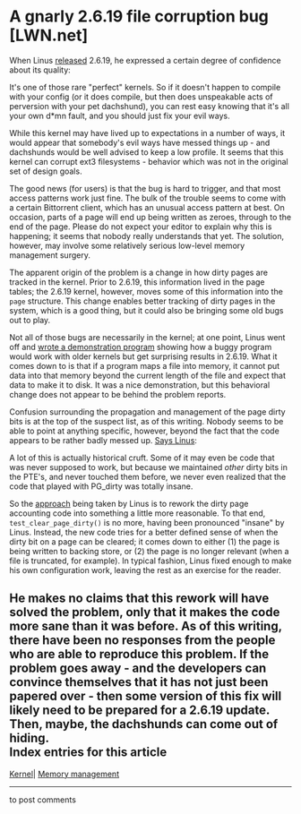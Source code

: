 # A gnarly 2.6.19 file corruption bug [LWN.net]

When Linus [released](http://lwn.net/Articles/210644/) 2.6.19, he expressed a certain degree of confidence about its quality: 

It's one of those rare "perfect" kernels. So if it doesn't happen to compile with your config (or it does compile, but then does unspeakable acts of perversion with your pet dachshund), you can rest easy knowing that it's all your own d*mn fault, and you should just fix your evil ways. 

While this kernel may have lived up to expectations in a number of ways, it would appear that somebody's evil ways have messed things up - and dachshunds would be well advised to keep a low profile. It seems that this kernel can corrupt ext3 filesystems - behavior which was not in the original set of design goals. 

The good news (for users) is that the bug is hard to trigger, and that most access patterns work just fine. The bulk of the trouble seems to come with a certain Bittorrent client, which has an unusual access pattern at best. On occasion, parts of a page will end up being written as zeroes, through to the end of the page. Please do not expect your editor to explain why this is happening; it seems that nobody really understands that yet. The solution, however, may involve some relatively serious low-level memory management surgery. 

The apparent origin of the problem is a change in how dirty pages are tracked in the kernel. Prior to 2.6.19, this information lived in the page tables; the 2.6.19 kernel, however, moves some of this information into the `page` structure. This change enables better tracking of dirty pages in the system, which is a good thing, but it could also be bringing some old bugs out to play. 

Not all of those bugs are necessarily in the kernel; at one point, Linus went off and [wrote a demonstration program](/Articles/215115/) showing how a buggy program would work with older kernels but get surprising results in 2.6.19. What it comes down to is that if a program maps a file into memory, it cannot put data into that memory beyond the current length of the file and expect that data to make it to disk. It was a nice demonstration, but this behavioral change does not appear to be behind the problem reports. 

Confusion surrounding the propagation and management of the page dirty bits is at the top of the suspect list, as of this writing. Nobody seems to be able to point at anything specific, however, beyond the fact that the code appears to be rather badly messed up. [Says Linus](/Articles/215119/): 

A lot of this is actually historical cruft. Some of it may even be code that was never supposed to work, but because we maintained _other_ dirty bits in the PTE's, and never touched them before, we never even realized that the code that played with PG_dirty was totally insane. 

So the [approach](/Articles/215121/) being taken by Linus is to rework the dirty page accounting code into something a little more reasonable. To that end, `test_clear_page_dirty()` is no more, having been pronounced "insane" by Linus. Instead, the new code tries for a better defined sense of when the dirty bit on a page can be cleared; it comes down to either (1) the page is being written to backing store, or (2) the page is no longer relevant (when a file is truncated, for example). In typical fashion, Linus fixed enough to make his own configuration work, leaving the rest as an exercise for the reader. 

He makes no claims that this rework will have solved the problem, only that it makes the code more sane than it was before. As of this writing, there have been no responses from the people who are able to reproduce this problem. If the problem goes away - and the developers can convince themselves that it has not just been papered over - then some version of this fix will likely need to be prepared for a 2.6.19 update. Then, maybe, the dachshunds can come out of hiding.  
Index entries for this article  
---  
[Kernel](/Kernel/Index)| [Memory management](/Kernel/Index#Memory_management)  
  


* * *

to post comments 
